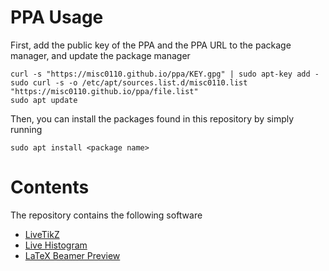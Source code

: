 # PPA Usage

First, add the public key of the PPA and the PPA URL to the package manager, and update the package manager

    curl -s "https://misc0110.github.io/ppa/KEY.gpg" | sudo apt-key add -
    sudo curl -s -o /etc/apt/sources.list.d/misc0110.list "https://misc0110.github.io/ppa/file.list"
    sudo apt update 

Then, you can install the packages found in this repository by simply running

    sudo apt install <package name>
    
# Contents

The repository contains the following software

* [LiveTikZ](https://github.com/misc0110/LiveTikZ)
* [Live Histogram](https://github.com/misc0110/livehist)
* [LaTeX Beamer Preview](https://github.com/misc0110/beamer-preview)
